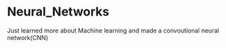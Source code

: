 # Neural_Networks
 Just learned more about Machine learning and made a convoutional neural network(CNN) 
